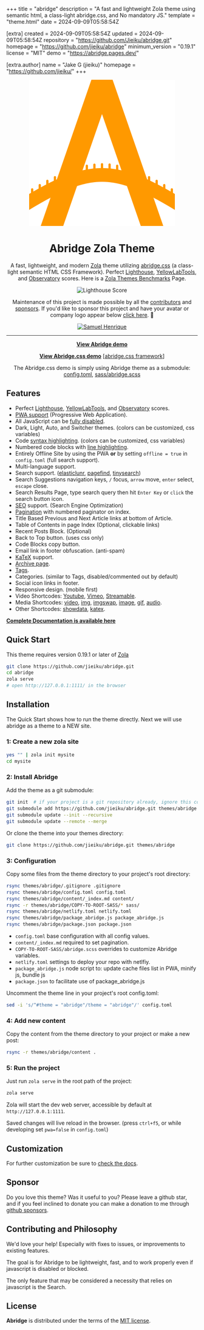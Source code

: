 
+++
title = "abridge"
description = "A fast and lightweight Zola theme using semantic html, a class-light abridge.css, and No mandatory JS."
template = "theme.html"
date = 2024-09-09T05:58:54Z

[extra]
created = 2024-09-09T05:58:54Z
updated = 2024-09-09T05:58:54Z
repository = "https://github.com/Jieiku/abridge.git"
homepage = "https://github.com/jieiku/abridge"
minimum_version = "0.19.1"
license = "MIT"
demo = "https://abridge.pages.dev/"

[extra.author]
name = "Jake G (jieiku)"
homepage = "https://github.com/jieiku/"
+++        

<div align="center">
<img src="https://raw.githubusercontent.com/Jieiku/abridge/master/abridge.svg"/>

# Abridge Zola Theme

A fast, lightweight, and modern [Zola](https://getzola.org) theme utilizing [abridge.css](https://github.com/Jieiku/abridge.css) (a class-light semantic HTML CSS Framework). Perfect [Lighthouse](https://pagespeed.web.dev/report?url=abridge.pages.dev), [YellowLabTools](https://yellowlab.tools/), and [Observatory](https://developer.mozilla.org/en-US/observatory/analyze?host=abridge.netlify.app) scores. Here is a [Zola Themes Benchmarks](https://github.com/Jieiku/zola-themes-benchmarks/blob/main/README.md) Page.

![Lighthouse Score](https://raw.githubusercontent.com/Jieiku/abridge/master/content/overview-abridge/lighthouse.png)

Maintenance of this project is made possible by all the <a href="https://github.com/Jieiku/abridge/graphs/contributors">contributors</a> and <a href="https://github.com/sponsors/Jieiku">sponsors</a>. If you'd like to sponsor this project and have your avatar or company logo appear below <a href="https://github.com/sponsors/Jieiku">click here</a>. 💖

<!-- sponsors --><a href="https://github.com/yugfletcher"><img src="https:&#x2F;&#x2F;avatars.githubusercontent.com&#x2F;u&#x2F;50535827?u&#x3D;05a40a74732285f9a126fd7fd118a259a6fab6ca&amp;v&#x3D;4" width="60px" alt="" /></a><a href="https://github.com/samueloph"><img src="https:&#x2F;&#x2F;avatars.githubusercontent.com&#x2F;u&#x2F;2778482?u&#x3D;389037b5d44d9f53ee61280f02b9fd5a94fc624e&amp;v&#x3D;4" width="60px" alt="Samuel Henrique" /></a><!-- sponsors -->

---

**[View Abridge demo](https://abridge.pages.dev/overview-abridge/)**

**[View Abridge.css demo](https://abridge-css.pages.dev/overview-abridge/)** [[abridge.css framework](https://github.com/Jieiku/abridge.css/tree/master/dist)]

The Abridge.css demo is simply using Abridge theme as a submodule: [config.toml](https://github.com/Jieiku/abridge.css/blob/master/config.toml), [sass/abridge.scss](https://github.com/Jieiku/abridge.css/blob/master/sass/abridge.scss)
</div>

## Features

- Perfect [Lighthouse](https://pagespeed.web.dev/report?url=abridge.pages.dev), [YellowLabTools](https://yellowlab.tools/), and [Observatory](https://developer.mozilla.org/en-US/observatory/analyze?host=abridge.netlify.app) scores.
- [PWA support](https://abridge.pages.dev/overview-abridge/#pwa-progressive-web-app) (Progressive Web Application).
- All JavaScript can be [fully disabled](https://abridge.pages.dev/overview-abridge/#javascript-files).
- Dark, Light, Auto, and Switcher themes. (colors can be customized, css variables)
- Code [syntax highlighting](https://abridge.pages.dev/overview-code-blocks/). (colors can be customized, css variables)
- Numbered code blocks with [line highlighting](https://abridge.pages.dev/overview-code-blocks/#toml).
- Entirely Offline Site by using the PWA **or** by setting `offline = true` in `config.toml` (full search support).
- Multi-language support.
- Search support. ([elasticlunr](https://abridge.pages.dev/), [pagefind](https://abridge-pagefind.pages.dev/), [tinysearch](https://abridge-tinysearch.pages.dev/))
- Search Suggestions navigation keys, `/` focus, `arrow` move, `enter` select, `escape` close.
- Search Results Page, type search query then hit `Enter Key` or `click` the search button icon.
- [SEO](https://abridge.pages.dev/overview-abridge/#seo-and-header-tags) support. (Search Engine Optimization)
- [Pagination](https://abridge.pages.dev/overview-abridge/#pagination) with numbered paginator on index.
- Title Based Previous and Next Article links at bottom of Article.
- Table of Contents in page Index (Optional, clickable links)
- Recent Posts Block. (Optional)
- Back to Top button. (uses css only)
- Code Blocks copy button.
- Email link in footer obfuscation. (anti-spam)
- [KaTeX](https://katex.org/) support.
- [Archive page](https://abridge.pages.dev/archive/).
- [Tags](https://abridge.pages.dev/tags/).
- Categories. (similar to Tags, disabled/commented out by default)
- Social icon links in footer.
- Responsive design. (mobile first)
- Video Shortcodes: [Youtube](https://abridge.pages.dev/video-streaming-sites/overview-embed-youtube/), [Vimeo](https://abridge.pages.dev/video-streaming-sites/overview-embed-vimeo/), [Streamable](https://abridge.pages.dev/video-streaming-sites/overview-embed-streamable/).
- Media Shortcodes: [video](https://abridge.pages.dev/overview-rich-content/#video), [img](https://abridge.pages.dev/overview-images/#img-shortcode), [imgswap](https://abridge.pages.dev/overview-images/#imgswap-shortcode), [image](https://abridge.pages.dev/overview-rich-content/#image), [gif](https://abridge.pages.dev/overview-rich-content/#gif), [audio](https://abridge.pages.dev/overview-rich-content/#audio).
- Other Shortcodes: [showdata](https://abridge.pages.dev/overview-showdata/), [katex](https://abridge.pages.dev/overview-math/#usage-1).

**[Complete Documentation is available here](https://abridge.pages.dev/overview-abridge/)**

## Quick Start

This theme requires version 0.19.1 or later of [Zola](https://www.getzola.org/documentation/getting-started/installation/)

```bash
git clone https://github.com/jieiku/abridge.git
cd abridge
zola serve
# open http://127.0.0.1:1111/ in the browser
```

## Installation

The Quick Start shows how to run the theme directly. Next we will use abridge as a theme to a NEW site.

### 1: Create a new zola site

```bash
yes "" | zola init mysite
cd mysite
```

### 2: Install Abridge

Add the theme as a git submodule:

```bash
git init  # if your project is a git repository already, ignore this command
git submodule add https://github.com/jieiku/abridge.git themes/abridge
git submodule update --init --recursive
git submodule update --remote --merge
```

Or clone the theme into your themes directory:

```bash
git clone https://github.com/jieiku/abridge.git themes/abridge
```

### 3: Configuration

Copy some files from the theme directory to your project's root directory:

```bash
rsync themes/abridge/.gitignore .gitignore
rsync themes/abridge/config.toml config.toml
rsync themes/abridge/content/_index.md content/
rsync -r themes/abridge/COPY-TO-ROOT-SASS/* sass/
rsync themes/abridge/netlify.toml netlify.toml
rsync themes/abridge/package_abridge.js package_abridge.js
rsync themes/abridge/package.json package.json
```

- `config.toml` base configuration with all config values.
- `content/_index.md` required to set pagination.
- `COPY-TO-ROOT-SASS/abridge.scss` overrides to customize Abridge variables.
- `netlify.toml` settings to deploy your repo with netlfiy.
- `package_abridge.js` node script to: update cache files list in PWA, minify js, bundle js
- `package.json` to facilitate use of package_abridge.js

Uncomment the theme line in your project's root config.toml:

```bash
sed -i 's/^#theme = "abridge"/theme = "abridge"/' config.toml
```

### 4: Add new content

Copy the content from the theme directory to your project or make a new post:

```bash
rsync -r themes/abridge/content .
```

### 5: Run the project

Just run `zola serve` in the root path of the project:

```bash
zola serve
```

Zola will start the dev web server, accessible by default at `http://127.0.0.1:1111`.

Saved changes will live reload in the browser. (press `ctrl+f5`, or while developing set `pwa=false` in `config.toml`)

## Customization

For further customization be sure to [check the docs](https://abridge.pages.dev/overview-abridge/).

## Sponsor

Do you love this theme? Was it useful to you? Please leave a github star, and if you feel inclined to donate you can make a donation to me through [github sponsors](https://github.com/sponsors/Jieiku/).

## Contributing and Philosophy

We'd love your help! Especially with fixes to issues, or improvements to existing features.

The goal is for Abridge to be lightweight, fast, and to work properly even if javascript is disabled or blocked.

The only feature that may be considered a necessity that relies on javascript is the Search.

## License

**Abridge** is distributed under the terms of the [MIT license](https://github.com/jieiku/abridge/blob/master/LICENSE).

        